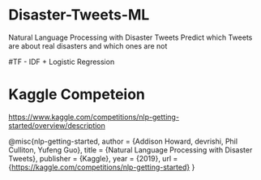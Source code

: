 # Disaster-Tweets-ML
Natural Language Processing with Disaster Tweets Predict which Tweets are about real disasters and which ones are not

#TF - IDF + Logistic Regression

# Kaggle Competeion
https://www.kaggle.com/competitions/nlp-getting-started/overview/description

@misc{nlp-getting-started,
    author = {Addison Howard, devrishi, Phil Culliton, Yufeng Guo},
    title = {Natural Language Processing with Disaster Tweets},
    publisher = {Kaggle},
    year = {2019},
    url = {https://kaggle.com/competitions/nlp-getting-started}
}
